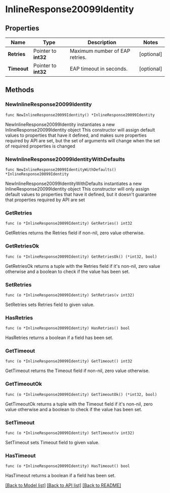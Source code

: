 # InlineResponse20099Identity

## Properties

Name | Type | Description | Notes
------------ | ------------- | ------------- | -------------
**Retries** | Pointer to **int32** | Maximum number of EAP retries. | [optional] 
**Timeout** | Pointer to **int32** | EAP timeout in seconds. | [optional] 

## Methods

### NewInlineResponse20099Identity

`func NewInlineResponse20099Identity() *InlineResponse20099Identity`

NewInlineResponse20099Identity instantiates a new InlineResponse20099Identity object
This constructor will assign default values to properties that have it defined,
and makes sure properties required by API are set, but the set of arguments
will change when the set of required properties is changed

### NewInlineResponse20099IdentityWithDefaults

`func NewInlineResponse20099IdentityWithDefaults() *InlineResponse20099Identity`

NewInlineResponse20099IdentityWithDefaults instantiates a new InlineResponse20099Identity object
This constructor will only assign default values to properties that have it defined,
but it doesn't guarantee that properties required by API are set

### GetRetries

`func (o *InlineResponse20099Identity) GetRetries() int32`

GetRetries returns the Retries field if non-nil, zero value otherwise.

### GetRetriesOk

`func (o *InlineResponse20099Identity) GetRetriesOk() (*int32, bool)`

GetRetriesOk returns a tuple with the Retries field if it's non-nil, zero value otherwise
and a boolean to check if the value has been set.

### SetRetries

`func (o *InlineResponse20099Identity) SetRetries(v int32)`

SetRetries sets Retries field to given value.

### HasRetries

`func (o *InlineResponse20099Identity) HasRetries() bool`

HasRetries returns a boolean if a field has been set.

### GetTimeout

`func (o *InlineResponse20099Identity) GetTimeout() int32`

GetTimeout returns the Timeout field if non-nil, zero value otherwise.

### GetTimeoutOk

`func (o *InlineResponse20099Identity) GetTimeoutOk() (*int32, bool)`

GetTimeoutOk returns a tuple with the Timeout field if it's non-nil, zero value otherwise
and a boolean to check if the value has been set.

### SetTimeout

`func (o *InlineResponse20099Identity) SetTimeout(v int32)`

SetTimeout sets Timeout field to given value.

### HasTimeout

`func (o *InlineResponse20099Identity) HasTimeout() bool`

HasTimeout returns a boolean if a field has been set.


[[Back to Model list]](../README.md#documentation-for-models) [[Back to API list]](../README.md#documentation-for-api-endpoints) [[Back to README]](../README.md)


